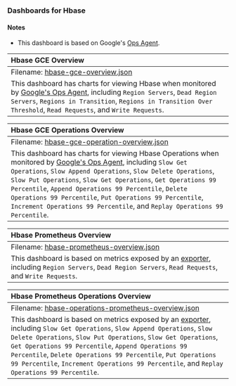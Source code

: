 ### Dashboards for Hbase

#### Notes

- This dashboard is based on Google's [Ops Agent](https://cloud.google.com/stackdriver/docs/solutions/agents/ops-agent).


|Hbase GCE Overview|
|:------------------|
|Filename: [hbase-gce-overview.json](hbase-gce-overview.json)|
|This dashboard has charts for viewing Hbase when monitored by [Google's Ops Agent](https://cloud.google.com/stackdriver/docs/solutions/agents/ops-agent/third-party/hbase#monitored-metrics), including `Region Servers`, `Dead Region Servers`, `Regions in Transition`, `Regions in Transition Over Threshold`, `Read Requests`, and `Write Requests`. |

|Hbase GCE Operations Overview|
|:------------------|
|Filename: [hbase-gce-operation-overview.json](hbase-gce-operation-overview.json)|
|This dashboard has charts for viewing Hbase Operations when monitored by [Google's Ops Agent](https://cloud.google.com/stackdriver/docs/solutions/agents/ops-agent/third-party/hbase#monitored-metrics), including `Slow Get Operations`, `Slow Append Operations`, `Slow Delete Operations`, `Slow Put Operations`, `Slow Get Operations`, `Get Operations 99 Percentile`, `Append Operations 99 Percentile`, `Delete Operations 99 Percentile`, `Put Operations 99 Percentile`, `Increment Operations 99 Percentile`, and `Replay Operations 99 Percentile`. |

|Hbase Prometheus Overview|
|:------------------|
|Filename: [hbase-prometheus-overview.json](hbase-prometheus-overview.json)|
|This dashboard is based on metrics exposed by an [exporter](https://github.com/prometheus/jmx_exporter), including `Region Servers`, `Dead Region Servers`, `Read Requests`, and `Write Requests`. |

|Hbase Prometheus Operations Overview|
|:------------------|
|Filename: [hbase-operations-prometheus-overview.json](hbase-operations-prometheus-overview.json)|
|This dashboard is based on metrics exposed by an [exporter](https://github.com/prometheus/jmx_exporter), including `Slow Get Operations`, `Slow Append Operations`, `Slow Delete Operations`, `Slow Put Operations`, `Slow Get Operations`, `Get Operations 99 Percentile`, `Append Operations 99 Percentile`, `Delete Operations 99 Percentile`, `Put Operations 99 Percentile`, `Increment Operations 99 Percentile`, and `Replay Operations 99 Percentile`. |
